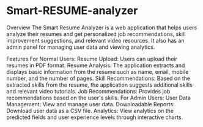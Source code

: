 # Smart-RESUME-analyzer
Overview
The Smart Resume Analyzer is a web application that helps users analyze their resumes and get personalized job recommendations, skill improvement suggestions, and relevant video resources. It also has an admin panel for managing user data and viewing analytics.

Features
For Normal Users:
Resume Upload: Users can upload their resumes in PDF format.
Resume Analysis: The application extracts and displays basic information from the resume such as name, email, mobile number, and the number of pages.
Skill Recommendations: Based on the extracted skills from the resume, the application suggests additional skills and relevant video tutorials.
Job Recommendations: Provides job recommendations based on the user's skills.
For Admin Users:
User Data Management: View and manage user data.
Downloadable Reports: Download user data as a CSV file.
Analytics: View analytics on the predicted fields and user experience levels through interactive charts.

